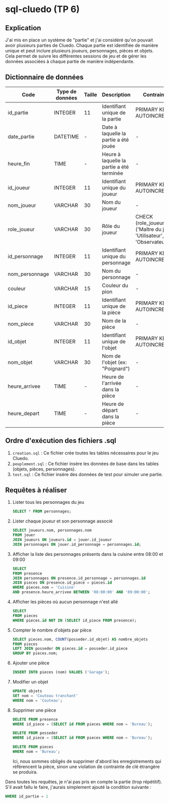 # sql-cluedo (TP 6)

## Explication

J'ai mis en place un système de "partie" et j'ai considéré qu'on pouvait avoir plusieurs parties de Cluedo. Chaque partie est identifiée de manière unique et peut inclure plusieurs joueurs, personnages, pièces et objets. Cela permet de suivre les différentes sessions de jeu et de gérer les données associées à chaque partie de manière indépendante.

## Dictionnaire de données

| Code  | Type de données | Taille | Description | Contraintes
| ----------------- | --------------- | -- | -------------------------------------- | ----- |
| id_partie         | INTEGER         | 11 | Identifiant unique de la partie | PRIMARY KEY, AUTOINCREMENT |
| date_partie       | DATETIME            | - | Date à laquelle la partie a été jouée | - |
| heure_fin       | TIME            | - | Heure à laquelle la partie a été terminée | - |
| id_joueur       | INTEGER            | 11 | Identifiant unique du joueur | PRIMARY KEY, AUTOINCREMENT |
| nom_joueur       | VARCHAR            | 30 | Nom du joueur | - |
| role_joueur       | VARCHAR            | 30 | Rôle du joueur | CHECK (role_joueur IN ('Maître du jeu', 'Utilisateur', 'Observateur')) |
| id_personnage       | INTEGER            | 11 | Identifiant unique du personnage | PRIMARY KEY, AUTOINCREMENT |
| nom_personnage       | VARCHAR            | 30 | Nom du personnage | - |
| couleur       | VARCHAR            | 15 | Couleur du pion | - |
| id_piece       | INTEGER            | 11 | Identifiant unique de la pièce | PRIMARY KEY, AUTOINCREMENT |
| nom_piece       | VARCHAR            | 30 | Nom de la pièce | - |
| id_objet       | INTEGER            | 11 | Identifiant unique de l'objet | PRIMARY KEY, AUTOINCREMENT |
| nom_objet       | VARCHAR            | 30 | Nom de l'objet (ex: "Poignard") | - |
| heure_arrivee       | TIME            | - | Heure de l'arrivée dans la pièce | - |
| heure_depart       | TIME            | - | Heure de départ dans la pièce | - |

## Ordre d'exécution des fichiers .sql

1. `creation.sql` : Ce fichier crée toutes les tables nécessaires pour le jeu Cluedo.
2. `peuplement.sql` : Ce fichier insère les données de base dans les tables (objets, pièces, personnages).
3. `test.sql` : Ce fichier insère des données de test pour simuler une partie.

## Requêtes à réaliser

1. Lister tous les personnages du jeu
     
    ```sql
    SELECT * FROM personnages;
    ```

2. Lister chaque joueur et son personnage associé

    ```sql
    SELECT joueurs.nom, personnages.nom 
    FROM jouer
    JOIN joueurs ON joueurs.id = jouer.id_joueur
    JOIN personnages ON jouer.id_personnage = personnages.id;
    ```

3. Afficher la liste des personnages présents dans la cuisine entre 08:00 et 09:00

    ```sql
    SELECT
    FROM presence
    JOIN personnages ON presence.id_personnage = personnages.id
    JOIN pieces ON presence.id_piece = pieces.id
    WHERE pieces.nom = 'Cuisine'
    AND presence.heure_arrivee BETWEEN '08:00:00' AND '09:00:00';
    ```

4. Afficher les pièces où aucun personnage n'est allé

    ```sql
    SELECT 
    FROM pieces
    WHERE pieces.id NOT IN (SELECT id_piece FROM presence);
    ```

5. Compter le nombre d'objets par pièce

    ```sql
    SELECT pieces.nom, COUNT(posseder.id_objet) AS nombre_objets
    FROM pieces
    LEFT JOIN posseder ON pieces.id = posseder.id_piece
    GROUP BY pieces.nom;
    ```

6. Ajouter une pièce

    ```sql
    INSERT INTO pieces (nom) VALUES ('Garage');
    ```

7. Modifier un objet

    ```sql
    UPDATE objets
    SET nom = 'Couteau tranchant'
    WHERE nom = 'Couteau';
    ```

8. Supprimer une pièce

    ```sql
    DELETE FROM presence
    WHERE id_piece = (SELECT id FROM pieces WHERE nom = 'Bureau');

    DELETE FROM posseder
    WHERE id_piece = (SELECT id FROM pieces WHERE nom = 'Bureau');

    DELETE FROM pieces
    WHERE nom = 'Bureau';
    ```
    Ici, nous sommes obligés de supprimer d'abord les enregistrements qui référencent la pièce, sinon une violation de contrainte de clé étrangère se produira.
    
Dans toutes les requêtes, je n'ai pas pris en compte la partie (trop répétitif). S'il avait fallu le faire, j'aurais simplement ajouté la condition suivante :
```sql
WHERE id_partie = 1
```